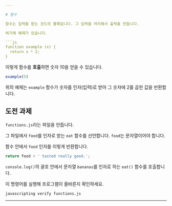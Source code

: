 ```yaml
---

# 함수

함수는 입력을 받는 코드의 블록입니다. 그 입력을 처리해서 출력을 만듭니다.

여기에 예제가 있습니다.

```js
function example (x) {
  return x * 2;
}
```

이렇게 함수를 **호출**하면 숫자 10을 얻을 수 있습니다.

```js
example(5)
```

위의 예제는 `example` 함수가 숫자를 인자(입력)로 받아 그 숫자에 2를 곱한 값을 반환합니다.

## 도전 과제

`functions.js`라는 파일을 만듭니다.

그 파일에서 `food`를 인자로 받는 `eat` 함수를 선언합니다. `food`는 문자열이어야 합니다.

함수 안에서 `food` 인자를 이렇게 반환합니다.

```js
return food + ' tasted really good.';
```

`console.log()`의 괄호 안에서 문자열 `bananas`를 인자로 하는 `eat()` 함수를 호출합니다.

이 명령어를 실행해 프로그램이 올바른지 확인하세요.

`javascripting verify functions.js`

---
```

